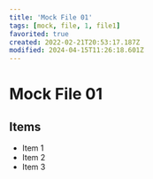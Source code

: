 ```yaml
---
title: 'Mock File 01'
tags: [mock, file, 1, file1]
favorited: true
created: 2022-02-21T20:53:17.187Z
modified: 2024-04-15T11:26:18.601Z
---
```


# Mock File 01

## Items

- Item 1
- Item 2
- Item 3
